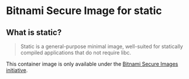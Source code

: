 # Bitnami Secure Image for static

## What is static?

> Static is a general-purpose minimal image, well-suited for statically compiled applications that do not require libc.

This container image is only available under the [Bitnami Secure Images initiative](https://news.broadcom.com/app-dev/broadcom-introduces-bitnami-secure-images-for-production-ready-containerized-applications).